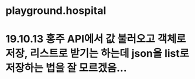 # playground.hospital
# 19.10.13 홍주 API에서 값 불러오고 객체로 저장, 리스트로 받기는 하는데 json을 list로 저장하는 법을 잘 모르겠음...
